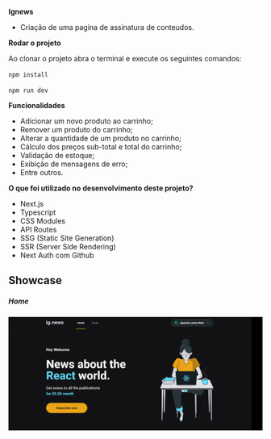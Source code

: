 
**Ignews**
- Criação de uma pagina de assinatura de conteudos.

**Rodar o projeto**

Ao clonar o projeto abra o terminal e execute os seguintes comandos:

`npm install`

`npm run dev`

**Funcionalidades**

- Adicionar um novo produto ao carrinho;
- Remover um produto do carrinho;
- Alterar a quantidade de um produto no carrinho;
- Cálculo dos preços sub-total e total do carrinho;
- Validação de estoque;
- Exibição de mensagens de erro;
- Entre outros.

**O que foi utilizado no desenvolvimento deste projeto?**

- Next.js
- Typescript
- CSS Modules
- API Routes
- SSG (Static Site Generation)
- SSR (Server Side Rendering)
- Next Auth com Github

 
## Showcase

##### Home

<img align="center"  src="public/images/home.PNG" />

